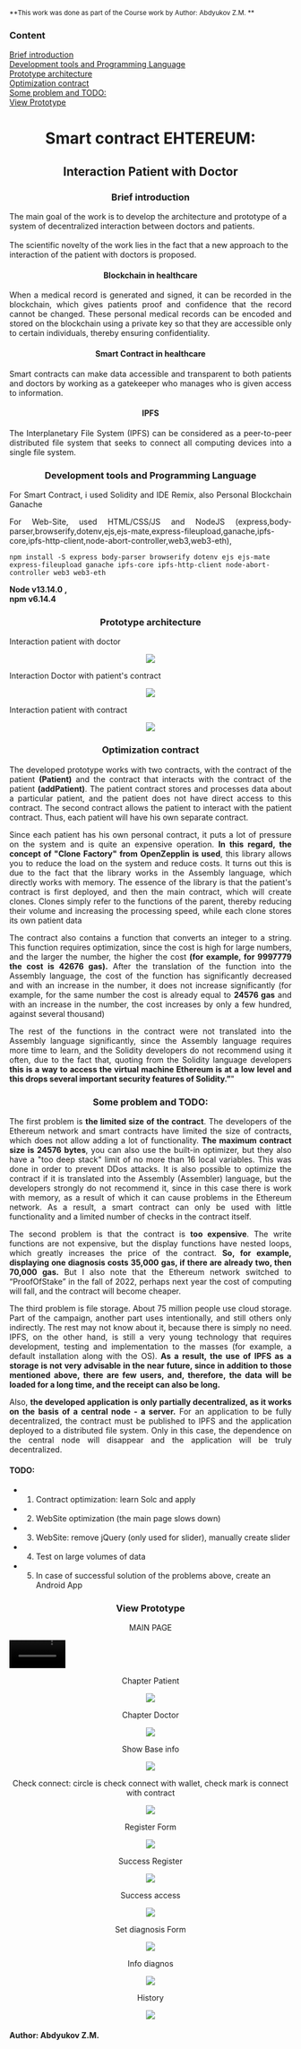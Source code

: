 <sub>**This work was done as part of the Course work by Author: Abdyukov Z.M. **</sub> 
<h3>Content</h3>

[Brief introduction](https://github.com/StrongerProgrammer7/SmartContractPatients/edit/main/README.md#optimization-contract)  
[Development tools and Programming Language](https://github.com/StrongerProgrammer7/SmartContractPatients/edit/main/README.md#development-tools-and-programming-language)  
[Prototype architecture](https://github.com/StrongerProgrammer7/SmartContractPatients/edit/main/README.md#prototype-architecture)  
[Optimization contract](https://github.com/StrongerProgrammer7/SmartContractPatients/edit/main/README.md#optimization-contract)  
[Some problem and TODO:](https://github.com/StrongerProgrammer7/SmartContractPatients/edit/main/README.md#some-problem-and-todo)  
[View Prototype](https://github.com/StrongerProgrammer7/SmartContractPatients/edit/main/README.md#-view-prototype-)  


<div align="center">
<h1>Smart contract EHTEREUM:</h1>
<h2>Interaction Patient with Doctor </h2>
</div>
<div>
<h3 align="center"> Brief introduction </h3>
 <p>The main goal of the work is to develop the architecture and prototype of a system of decentralized interaction between doctors and patients.<br><br>
The scientific novelty of the work lies in the fact that a new approach to the interaction of the patient with doctors is proposed.</p>
    <h4 align="center">Blockchain in healthcare</h4>
    <p align="justify">When a medical record is generated and signed, it can be recorded in the blockchain, which gives patients proof and confidence that the record cannot be changed. These personal medical records can be encoded and stored on the blockchain using a private key so that they are accessible only to certain individuals, thereby ensuring confidentiality.</p>
    <h4 align="center">Smart Contract in healthcare</h4>
    <p align="justify">Smart contracts can make data accessible and transparent to both patients and doctors by working as a gatekeeper who manages who is given access to information. </p>
     <h4 align="center">IPFS</h4>
    <p align="justify">The Interplanetary File System (IPFS) can be considered as a peer-to-peer distributed file system that seeks to connect all computing devices into a single file system. </p>
</div>
<div>
<h3 align="center">Development tools and Programming Language</h3>
<p align="justify"> For Smart Contract, i used Solidity and IDE Remix, also Personal Blockchain Ganache</p>
<p align="justify"> For Web-Site, used HTML/CSS/JS and NodeJS (express,body-parser,browserify,dotenv,ejs,ejs-mate,express-fileupload,ganache,ipfs-core,ipfs-http-client,node-abort-controller,web3,web3-eth),</p>
<code>npm install -S express body-parser browserify dotenv ejs ejs-mate express-fileupload ganache ipfs-core ipfs-http-client node-abort-controller web3 web3-eth</code> 
<p><b>Node v13.14.0 ,<br>npm v6.14.4</b></p>
</div>
<div>
<h3 align="center">Prototype architecture</h3>
<p>Interaction patient with doctor</p>
<p align="center"><img src="https://user-images.githubusercontent.com/71569051/209840941-cff0bdb3-60c4-4bd9-827e-813d30aa29c0.png"></p>
<p>Interaction Doctor with patient's contract</p>
<p align="center"><img src="https://user-images.githubusercontent.com/71569051/209840742-9e23b6f1-ce36-41e4-ad08-79d6ec908e60.png"></p>
<p>Interaction patient with contract</p>
<p align="center"><img src="https://user-images.githubusercontent.com/71569051/209842086-e5868565-8098-44c0-8f74-fb11abade873.png"></p>
</div>
<div>
<h3 align="center">Optimization contract</h3>
<p align="justify"> The developed prototype works with two contracts, with the contract of the patient <b>(Patient)</b> and the contract that interacts with the contract of the patient <b>(addPatient)</b>. The patient contract stores and processes data about a particular patient, and the patient does not have direct access to this contract. The second contract allows the patient to interact with the patient contract. Thus, each patient will have his own separate contract.</p>
  <p align="justify">Since each patient has his own personal contract, it puts a lot of pressure on the system and is quite an expensive operation. <b>In this regard, the concept of "Clone Factory" from OpenZepplin is used</b>, this library allows you to reduce the load on the system and reduce costs. It turns out this is due to the fact that the library works in the Assembly language, which directly works with memory. The essence of the library is that the patient's contract is first deployed, and then the main contract, which will create clones. Clones simply refer to the functions of the parent, thereby reducing their volume and increasing the processing speed, while each clone stores its own patient data</p>
<p align="justify">
    The contract also contains a function that converts an integer to a string. This function requires optimization, since the cost is high for large numbers, and the larger the number, the higher the cost <b>(for example, for 9997779 the cost is 42676 gas).</b> After the translation of the function into the Assembly language, the cost of the function has significantly decreased and with an increase in the number, it does not increase significantly (for example, for the same number the cost is already equal to <b>24576 gas</b> and with an increase in the number, the cost increases by only a few hundred, against several thousand)
</p>
<p align="justify">The rest of the functions in the contract were not translated into the Assembly language significantly, since the Assembly language requires more time to learn, and the Solidity developers do not recommend using it often, due to the fact that, quoting from the Solidity language developers <b>this is a way to access the virtual machine Ethereum is at a low level and this drops several important security features of Solidity.”</b>"</p>
</div>
<div>
<h3 align="center">Some problem and TODO:</h3>
<p align="justify">
      The first problem is <b>the limited size of the contract</b>. The developers of the Ethereum network and smart contracts have limited the size of contracts, which does not allow adding a lot of functionality. <b>The maximum contract size is 24576 bytes</b>, you can also use the built-in optimizer, but they also have a "too deep stack" limit of no more than 16 local variables. This was done in order to prevent DDos attacks. It is also possible to optimize the contract if it is translated into the Assembly (Assembler) language, but the developers strongly do not recommend it, since in this case there is work with memory, as a result of which it can cause problems in the Ethereum network. As a result, a smart contract can only be used with little functionality and a limited number of checks in the contract itself.</p>
<p align="justify">The second problem is that the contract is <b>too expensive</b>. The write functions are not expensive, but the display functions have nested loops, which greatly increases the price of the contract. <b>So, for example, displaying one diagnosis costs 35,000 gas, if there are already two, then 70,000 gas.</b> But I also note that the Ethereum network switched to “ProofOfStake” in the fall of 2022, perhaps next year the cost of computing will fall, and the contract will become cheaper.</p>
<p align="justify">The third problem is file storage. About 75 million people use cloud storage. Part of the campaign, another part uses intentionally, and still others only indirectly. The rest may not know about it, because there is simply no need. IPFS, on the other hand, is still a very young technology that requires development, testing and implementation to the masses (for example, a default installation along with the OS).<b> As a result, the use of IPFS as a storage is not very advisable in the near future, since in addition to those mentioned above, there are few users, and, therefore, the data will be loaded for a long time, and the receipt can also be long.</b></p>
<p align="justify">Also, <b>the developed application is only partially decentralized, as it works on the basis of a central node - a server.</b> For an application to be fully decentralized, the contract must be published to IPFS and the application deployed to a distributed file system. Only in this case, the dependence on the central node will disappear and the application will be truly decentralized.</p>
<h4>TODO: </h4>

+ 1. Contract optimization: learn Solc and apply

+ 2. WebSite optimization (the main page slows down)

+ 3. WebSite: remove jQuery (only used for slider), manually create slider

+ 4. Test on large volumes of data

+ 5. In case of successful solution of the problems above, create an Android App

</div>
<div>
<h3 align="center"> View Prototype </h3>
<p align="center"> MAIN PAGE </p>
<video src='https://user-images.githubusercontent.com/71569051/209843339-80a5c747-c117-4e0f-b797-0973439b64fd.mp4' width=100px autoplay></video>
<p align="center"> Chapter Patient </p>
<p align="center"><img src="https://user-images.githubusercontent.com/71569051/209844796-e684c547-6eff-4b46-8456-b3506c4a8228.png"></p>
<p align="center"> Chapter Doctor</p>
<p align="center"><img src="https://user-images.githubusercontent.com/71569051/209844812-38c34d39-6df8-41a6-b8c7-2ae0a7e231c9.png"></p>
<p align="center"> Show Base info </p>
<p align="center"><img src="https://user-images.githubusercontent.com/71569051/209844820-92f4b4c6-83d2-445c-bfe0-e2840a1c4619.png"></p>
<p align="center"> Check connect: circle is check connect with wallet, check mark is connect with contract</p>
<p align="center"><img src="https://user-images.githubusercontent.com/71569051/209845019-f09c4b36-4ce8-40b5-ae43-b1ccc227423c.png"></p>
<p align="center"> Register Form </p>
<p align="center"><img src="https://user-images.githubusercontent.com/71569051/209845519-22f03c6d-b76d-4c60-a715-a7e29ce78b01.png"></p>
<p align="center"> Success Register </p>
<p align="center"><img src="https://user-images.githubusercontent.com/71569051/209845605-bc97cd67-9d58-4f17-9ee4-ef3222f53048.png"></p>
<p align="center"> Success access </p>
<p align="center"><img src="https://user-images.githubusercontent.com/71569051/209845658-aeb1e251-0417-42e6-83bc-60221fcb1434.png"></p>
<p align="center"> Set diagnosis Form </p>
<p align="center"><img src="https://user-images.githubusercontent.com/71569051/209845698-f830d13b-4d20-4c16-9570-a59737226faf.png"></p>
<p align="center"> Info diagnos </p>
<p align="center"><img src="https://user-images.githubusercontent.com/71569051/209845727-964a7f51-01a5-4497-aaf5-9b94a3a3fcda.png"></p>
<p align="center"> History </p>
<p align="center"><img src="https://user-images.githubusercontent.com/71569051/209845766-78e8bdb1-95c7-48fd-8a96-1f903bf4347e.png"></p>
</div>
<h4> Author: Abdyukov Z.M. </h4>
